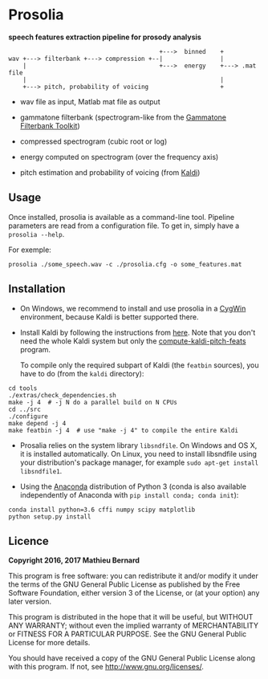 # Prosolia

**speech features extraction pipeline for prosody analysis**

``` text
                                          +--->  binned    +
wav +---> filterbank +---> compression +--|                |
    |                                     +--->  energy    +---> .mat file
    |                                                      |
    +---> pitch, probability of voicing                    +
```

* wav file as input, Matlab mat file as output

* gammatone filterbank (spectrogram-like from the
  [Gammatone Filterbank Toolkit](https://github.com/detly/gammatone))

* compressed spectrogram (cubic root or log)

* energy computed on spectrogram (over the frequency axis)

* pitch estimation and probability of voicing (from
  [Kaldi](http://kaldi-asr.org))


## Usage

Once installed, prosolia is available as a command-line tool. Pipeline
parameters are read from a configuration file. To get in, simply have
a `prosolia --help`.

For exemple:

``` shell
prosolia ./some_speech.wav -c ./prosolia.cfg -o some_features.mat
```

## Installation

* On Windows, we recommend to install and use prosolia in a
  [CygWin](https://cygwin.com) environment, because Kaldi is better
  supported there.

* Install Kaldi by following the instructions from
  [here](http://kaldi-asr.org/doc/install.html). Note that you don't
  need the whole Kaldi system but only the
  [compute-kaldi-pitch-feats](
  https://github.com/kaldi-asr/kaldi/blob/master/src/featbin/compute-kaldi-pitch-feats.cc)
  program.

  To compile only the required subpart of Kaldi (the `featbin`
  sources), you have to do (from the `kaldi` directory):

``` shell
cd tools
./extras/check_dependencies.sh
make -j 4  # -j N do a parallel build on N CPUs
cd ../src
./configure
make depend -j 4
make featbin -j 4  # use "make -j 4" to compile the entire Kaldi
```

* Prosalia relies on the system library `libsndfile`. On Windows and
  OS X, it is installed automatically. On Linux, you need to install
  libsndfile using your distribution's package manager, for example
  `sudo apt-get install libsndfile1`.

* Using the [Anaconda](http://continuum.io/downloads) distribution of
  Python 3 (conda is also available independently of Anaconda with
  `pip install conda; conda init`):

``` shell
conda install python=3.6 cffi numpy scipy matplotlib
python setup.py install
```

## Licence

**Copyright 2016, 2017 Mathieu Bernard**

This program is free software: you can redistribute it and/or modify
it under the terms of the GNU General Public License as published by
the Free Software Foundation, either version 3 of the License, or
(at your option) any later version.

This program is distributed in the hope that it will be useful,
but WITHOUT ANY WARRANTY; without even the implied warranty of
MERCHANTABILITY or FITNESS FOR A PARTICULAR PURPOSE.  See the
GNU General Public License for more details.

You should have received a copy of the GNU General Public License
along with this program. If not, see <http://www.gnu.org/licenses/>.
